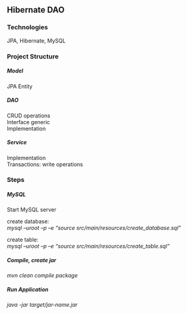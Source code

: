 ## Hibernate DAO

### Technologies
JPA, Hibernate, MySQL <br />


### Project Structure
##### Model
JPA Entity <br />

##### DAO
CRUD operations <br />
Interface generic <br /> 
Implementation  <br />

##### Service
Implementation <br />
Transactions: write operations <br />





### Steps
##### MySQL
Start MySQL server  <br />

create database: <br />
*mysql –uroot –p –e “source src/main/resources/create_database.sql”*  <br />

create table:  <br />
*mysql –uroot –p –e “source src/main/resources/create_table.sql”*  <br />


##### Compile, create jar
*mvn clean compile package*  <br />


##### Run Application
*java -jar target/jar-name.jar* <br />



